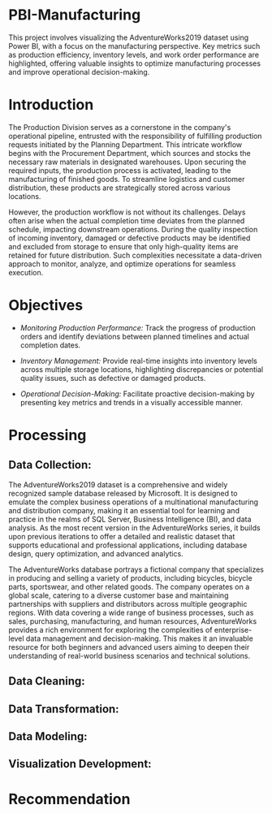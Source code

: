 # PBI-Manufacturing
This project involves visualizing the AdventureWorks2019 dataset using Power BI, with a focus on the manufacturing perspective. Key metrics such as production efficiency, inventory levels, and work order performance are highlighted, offering valuable insights to optimize manufacturing processes and improve operational decision-making.
# Introduction
The Production Division serves as a cornerstone in the company's operational pipeline, entrusted with the responsibility of fulfilling production requests initiated by the Planning Department. This intricate workflow begins with the Procurement Department, which sources and stocks the necessary raw materials in designated warehouses. Upon securing the required inputs, the production process is activated, leading to the manufacturing of finished goods. To streamline logistics and customer distribution, these products are strategically stored across various locations.

However, the production workflow is not without its challenges. Delays often arise when the actual completion time deviates from the planned schedule, impacting downstream operations. During the quality inspection of incoming inventory, damaged or defective products may be identified and excluded from storage to ensure that only high-quality items are retained for future distribution. Such complexities necessitate a data-driven approach to monitor, analyze, and optimize operations for seamless execution.
# Objectives
- *Monitoring Production Performance:* Track the progress of production orders and identify deviations between planned timelines and actual completion dates.

- *Inventory Management:* Provide real-time insights into inventory levels across multiple storage locations, highlighting discrepancies or potential quality issues, such as defective or damaged products.

- *Operational Decision-Making:* Facilitate proactive decision-making by presenting key metrics and trends in a visually accessible manner.
# Processing
## Data Collection:
The AdventureWorks2019 dataset is a comprehensive and widely recognized sample database released by Microsoft. It is designed to emulate the complex business operations of a multinational manufacturing and distribution company, making it an essential tool for learning and practice in the realms of SQL Server, Business Intelligence (BI), and data analysis. As the most recent version in the AdventureWorks series, it builds upon previous iterations to offer a detailed and realistic dataset that supports educational and professional applications, including database design, query optimization, and advanced analytics.

The AdventureWorks database portrays a fictional company that specializes in producing and selling a variety of products, including bicycles, bicycle parts, sportswear, and other related goods. The company operates on a global scale, catering to a diverse customer base and maintaining partnerships with suppliers and distributors across multiple geographic regions. With data covering a wide range of business processes, such as sales, purchasing, manufacturing, and human resources, AdventureWorks provides a rich environment for exploring the complexities of enterprise-level data management and decision-making. This makes it an invaluable resource for both beginners and advanced users aiming to deepen their understanding of real-world business scenarios and technical solutions.


## Data Cleaning:
## Data Transformation:
## Data Modeling:
## Visualization Development:
# Recommendation
